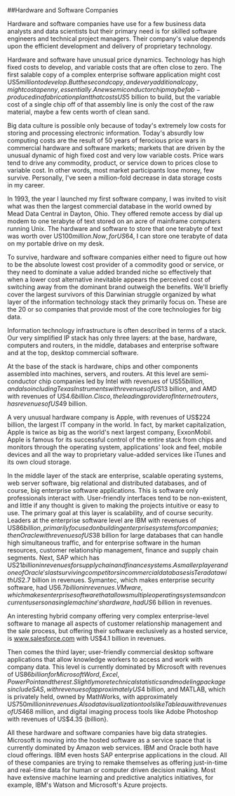 ##Hardware and Software Companies

Hardware and software companies have use for a few business data analysts and data scientists but their primary need is for skilled software engineers and technical project managers. Their company's value depends upon the efficient development and delivery of proprietary technology.

Hardware and software have unusual price dynamics. Technology has high fixed costs to develop, and variable costs that are often close to zero. The first salable copy of a complex enterprise software application might cost US$5 million to develop. But the second copy, and every additional copy, might cost a penny, essentially. A new semiconductor chip may be fab-produced in a fabrication plant that costs US$5 billion to build, but the variable cost of a single chip off of that assembly line is only the cost of the raw material, maybe a few cents worth of clean sand.

Big data culture is possible only because of today's extremely low costs for storing and processing electronic information. Today's absurdly low computing costs are the result of 50 years of ferocious price wars in commercial hardware and software markets; markets that are driven by the unusual dynamic of high fixed cost and very low variable costs. Price wars tend to drive any commodity, product, or service down to prices close to variable cost. In other words, most market participants lose money, few survive. Personally, I've seen a million-fold decrease in data storage costs in my career.

In 1993, the year I launched my first software company, I was invited to visit what was then the largest commercial database in the world owned by Mead Data Central in Dayton, Ohio. They offered remote access by dial up modem to one terabyte of text stored on an acre of mainframe computers running Unix. The hardware and software to store that one terabyte of text was worth over US$100 million. Now, for US$64, I can store one terabyte of data on my portable drive on my desk.

To survive, hardware and software companies either need to figure out how to be the absolute lowest cost provider of a commodity good or service, or they need to dominate a value added branded niche so effectively that when a lower cost alternative inevitable appears the perceived cost of switching away from the dominant brand outweigh the benefits. We'll briefly cover the largest survivors of this Darwinian struggle organized by what layer of the information technology stack they primarily focus on. These are the 20 or so companies that provide most of the core technologies for big data.

Information technology infrastructure is often described in terms of a stack. Our very simplified IP stack has only three layers: at the base, hardware, computers and routers, in the middle, databases and enterprise software and at the top, desktop commercial software.

At the base of the stack is hardware, chips and other components assembled into machines, servers, and routers. At this level are semi-conductor chip companies led by Intel with revenues of US$55 billion, and also including Texas Instruments with revenues of US$13 billion, and AMD with revenues of US$4.6 billion. Cisco, the leading provider of Internet routers, has revenues of US$49 billion.

A very unusual hardware company is Apple, with revenues of US$224 billion, the largest IT company in the world. In fact, by market capitalization, Apple is twice as big as the world's next largest company, ExxonMobil. Apple is famous for its successful control of the entire stack from chips and monitors through the operating system, applications' look and feel, mobile devices and all the way to proprietary value-added services like iTunes and its own cloud storage.

In the middle layer of the stack are enterprise, scalable operating systems, web server software, big relational and distributed databases, and of course, big enterprise software applications. This is software only professionals interact with. User-friendly interfaces tend to be non-existent, and little if any thought is given to making the projects intuitive or easy to use. The primary goal at this layer is scalability, and of course security. Leaders at the enterprise software level are IBM with revenues of US$86 billion, primarily focused on building enterprise systems for companies; then Oracle with revenues of US$38 billion for large databases that can handle high simultaneous traffic, and for enterprise software in the human resources, customer relationship management, finance and supply chain segments. Next, SAP which has US$21 billion in revenues for supply chain and finance systems. A smaller player and one of Oracle's last surviving competitors in commercial databases is Teradata with US$2.7 billion in revenues. Symantec, which makes enterprise security software, had US$6.7 billion in revenues. VMware, which makes enterprise software that allows multiple operating systems and concurrent users on a single machine's hardware, had US$6 billion in revenues.

An interesting hybrid company offering very complex enterprise-level software to manage all aspects of customer relationship management and the sale process, but offering their software exclusively as a hosted service, is www.salesforce.com with US$4.1 billion in revenues.

Then comes the third layer; user-friendly commercial desktop software applications that allow knowledge workers to access and work with company data. This level is currently dominated by Microsoft with revenues of US$86 billion for Microsoft Word, Excel, PowerPoint and the rest. Slightly more technical statistics and modeling packages include SAS, with revenues of approximately US$4 billion, and MATLAB, which is privately held, owned by MathWorks, with approximately US$750 million in revenues. Also data visualization tools like Tableau with revenues of US$468 million, and digital imaging process tools like Adobe Photoshop with revenues of US$4.35 {billion}.

All these hardware and software companies have big data strategies. Microsoft is moving into the hosted software as a service space that is currently dominated by Amazon web services. IBM and Oracle both have cloud offerings. IBM even hosts SAP enterprise applications in the cloud. All of these companies are trying to remake themselves as offering just-in-time and real-time data for human or computer driven decision making. Most have extensive machine learning and predictive analytics initiatives, for example, IBM's Watson and Microsoft's Azure projects.
